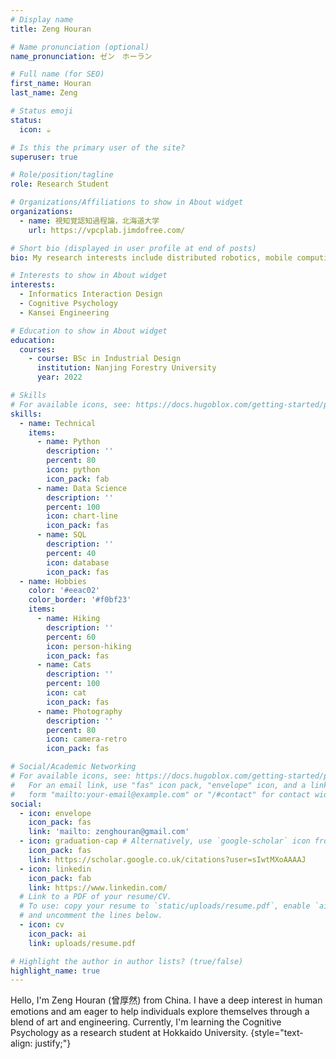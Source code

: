 ```yaml
---
# Display name
title: Zeng Houran

# Name pronunciation (optional)
name_pronunciation: ゼン　ホーラン

# Full name (for SEO)
first_name: Houran
last_name: Zeng

# Status emoji
status:
  icon: ☕️

# Is this the primary user of the site?
superuser: true

# Role/position/tagline
role: Research Student

# Organizations/Affiliations to show in About widget
organizations:
  - name: 視知覚認知過程論，北海道大学
    url: https://vpcplab.jimdofree.com/

# Short bio (displayed in user profile at end of posts)
bio: My research interests include distributed robotics, mobile computing and programmable matter.

# Interests to show in About widget
interests:
  - Informatics Interaction Design
  - Cognitive Psychology
  - Kansei Engineering

# Education to show in About widget
education:
  courses:
    - course: BSc in Industrial Design
      institution: Nanjing Forestry University
      year: 2022

# Skills
# For available icons, see: https://docs.hugoblox.com/getting-started/page-builder/#icons
skills:
  - name: Technical
    items:
      - name: Python
        description: ''
        percent: 80
        icon: python
        icon_pack: fab
      - name: Data Science
        description: ''
        percent: 100
        icon: chart-line
        icon_pack: fas
      - name: SQL
        description: ''
        percent: 40
        icon: database
        icon_pack: fas
  - name: Hobbies
    color: '#eeac02'
    color_border: '#f0bf23'
    items:
      - name: Hiking
        description: ''
        percent: 60
        icon: person-hiking
        icon_pack: fas
      - name: Cats
        description: ''
        percent: 100
        icon: cat
        icon_pack: fas
      - name: Photography
        description: ''
        percent: 80
        icon: camera-retro
        icon_pack: fas

# Social/Academic Networking
# For available icons, see: https://docs.hugoblox.com/getting-started/page-builder/#icons
#   For an email link, use "fas" icon pack, "envelope" icon, and a link in the
#   form "mailto:your-email@example.com" or "/#contact" for contact widget.
social:
  - icon: envelope
    icon_pack: fas
    link: 'mailto: zenghouran@gmail.com'
  - icon: graduation-cap # Alternatively, use `google-scholar` icon from `ai` icon pack
    icon_pack: fas
    link: https://scholar.google.co.uk/citations?user=sIwtMXoAAAAJ
  - icon: linkedin
    icon_pack: fab
    link: https://www.linkedin.com/
  # Link to a PDF of your resume/CV.
  # To use: copy your resume to `static/uploads/resume.pdf`, enable `ai` icons in `params.yaml`,
  # and uncomment the lines below.
  - icon: cv
    icon_pack: ai
    link: uploads/resume.pdf

# Highlight the author in author lists? (true/false)
highlight_name: true
---
```


Hello, I'm Zeng Houran (曾厚然) from China. I have a deep interest in human emotions and am eager to help individuals explore themselves through a blend of art and engineering. Currently, I'm learning the Cognitive Psychology as a research student at Hokkaido University.
{style="text-align: justify;"}
